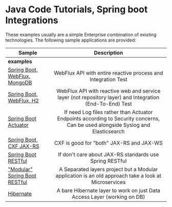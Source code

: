 # Java Code Tutorials, Spring boot Integrations
These examples usually are a simple Enterprise combination of existing technologies. The following sample applications are provided:
<table>
<thead>
<tr>
<th>Sample</th>
<th align="center">Description</th>
</tr>
</thead>
<tbody>
<tr>
<td colspan="2"><strong>examples</strong></td>
</tr>
<tr>
<td><a href="/examples/spring-boot-reactive-restful-nosql-mongodb">Spring Boot, WebFlux, MongoDB</a></td>
<td align="center">WebFlux API with entire reactive process and Integration Test</td>
</tr>
<tr>
<td><a href="/examples/spring-boot-reactive-restful-rdbms">Spring Boot, WebFlux, H2</a></td>
<td align="center">WebFlux API with reactive web and service layer (not repository layer) and Integration (End-To-End) Test</td>
</tr>
<tr>
<td><a href="/examples/spring-boot-actuator-logger">Spring Boot Actuator</a></td>
<td align="center">If need Log files rather than Actuator Endpoints according to Security concerns, Can be used alongside Syslog and Elasticsearch</td>
</tr>
<tr>
<td><a href="/examples/spring-boot-cxf">Spring Boot, CXF JAX-RS</a></td>
<td align="center">CXF is good for "both" JAX-RS and JAX-WS</td>
</tr>
<tr>
<td><a href="/examples/spring-boot-restful">Spring Boot RESTful</a></td>
<td align="center">If don't care about JAX-RS standards use Spring RESTful</td>
</tr>
<tr>
<td><a href="/examples/spring-boot-maven-modules/spring-boot-restful">"Modular" Spring Boot RESTful</a></td>
<td align="center">A Separated layers project but a Modular application is an old approach take a look at Microservices</td>
</tr>
<tr>
<td><a href="/examples/hibernate">Hibernate</a></td>
<td align="center">A bare Hibernate layer to work on just Data Access Layer (working on DB)</td>
</tr>
</tbody>
</table>
